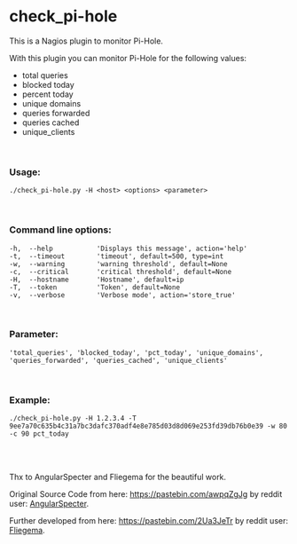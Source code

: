 # check_pi-hole
This is a Nagios plugin to monitor Pi-Hole.

With this plugin you can monitor Pi-Hole for the following values:
- total queries
- blocked today
- percent today
- unique domains
- queries forwarded
- queries cached
- unique_clients
<br>

### Usage:

```
./check_pi-hole.py -H <host> <options> <parameter>
```
<br>

### Command line options:
  
  ```
  -h,  --help           'Displays this message', action='help'
  -t,  --timeout        'timeout', default=500, type=int
  -w,  --warning        'warning threshold', default=None
  -c,  --critical       'critical threshold', default=None
  -H,  --hostname       'Hostname', default=ip
  -T,  --token          'Token', default=None
  -v,  --verbose        'Verbose mode', action='store_true'
  ```
<br>
  
### Parameter:
  ```
  'total_queries', 'blocked_today', 'pct_today', 'unique_domains', 'queries_forwarded', 'queries_cached', 'unique_clients'
  ```
<br>
 
 ### Example:

  ```
  ./check_pi-hole.py -H 1.2.3.4 -T 9ee7a70c635b4c31a7bc3dafc370adf4e8e785d03d8d069e253fd39db76b0e39 -w 80 -c 90 pct_today
  ```
<br>
<br>
 
Thx to AngularSpecter and Fliegema for the beautiful work.
<br>
 
Original Source Code from here: https://pastebin.com/awpqZgJg by reddit user: [AngularSpecter](https://pastebin.com/u/angularspecter).
<br>
 
Further developed from here: https://pastebin.com/2Ua3JeTr by reddit user: [Fliegema](https://pastebin.com/u/fliegema).
<br>
